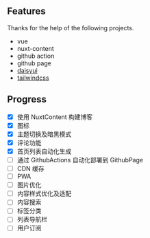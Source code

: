 ## Features

Thanks for the help of the following projects.

- vue
- nuxt-content
- github action
- github page
- [daisyui](https://github.com/saadeghi/daisyui)
- [tailwindcss](https://tailwindcss.com/)

## Progress

- [x] 使用 NuxtContent 构建博客
- [x] 图标
- [x] 主题切换及暗黑模式
- [x] 评论功能
- [x] 首页列表自动化生成
- [ ] 通过  GithubActions 自动化部署到 GithubPage
- [ ] CDN 缓存
- [ ] PWA
- [ ] 图片优化
- [ ] 内容样式优化及适配
- [ ] 内容搜索
- [ ] 标签分类
- [ ] 列表导航栏
- [ ] 用户订阅 
